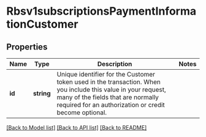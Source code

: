 # Rbsv1subscriptionsPaymentInformationCustomer

## Properties
Name | Type | Description | Notes
------------ | ------------- | ------------- | -------------
**id** | **string** | Unique identifier for the Customer token used in the transaction. When you include this value in your request, many of the fields that are normally required for an authorization or credit become optional. | 

[[Back to Model list]](../README.md#documentation-for-models) [[Back to API list]](../README.md#documentation-for-api-endpoints) [[Back to README]](../README.md)


